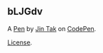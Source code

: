 bLJGdv
------


A [Pen](https://codepen.io/jinntakk/pen/bLJGdv) by [Jin Tak](https://codepen.io/jinntakk) on [CodePen](https://codepen.io).

[License](https://codepen.io/jinntakk/pen/bLJGdv/license).